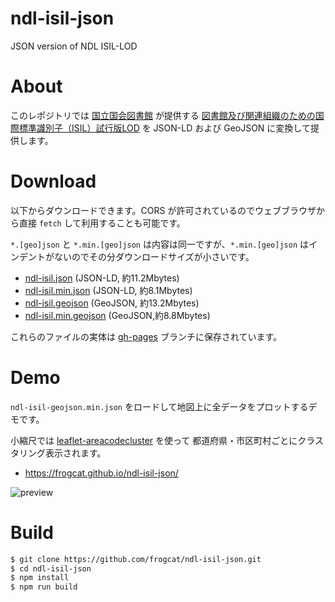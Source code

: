 # ndl-isil-json

JSON version of NDL ISIL-LOD

# About

このレポジトリでは [国立国会図書館](https://www.ndl.go.jp/) が提供する
[図書館及び関連組織のための国際標準識別子（ISIL）試行版LOD](https://www.ndl.go.jp/jp/dlib/standards/opendataset/#ISIL_trial) を
JSON-LD および GeoJSON に変換して提供します。

# Download

以下からダウンロードできます。CORS が許可されているのでウェブブラウザから直接 `fetch` して利用することも可能です。

`*.[geo]json` と `*.min.[geo]json` は内容は同一ですが、`*.min.[geo]json` はインデントがないのでその分ダウンロードサイズが小さいです。

- [ndl-isil.json](https://frogcat.github.io/ndl-isil-json/ndl-isil.json) (JSON-LD, 約11.2Mbytes)
- [ndl-isil.min.json](https://frogcat.github.io/ndl-isil-json/ndl-isil.min.json) (JSON-LD, 約8.1Mbytes)
- [ndl-isil.geojson](https://frogcat.github.io/ndl-isil-json/ndl-isil.geojson) (GeoJSON, 約13.2Mbytes)
- [ndl-isil.min.geojson](https://frogcat.github.io/ndl-isil-json/ndl-isil.min.geojson) (GeoJSON,約8.8Mbytes)

これらのファイルの実体は [gh-pages](https://github.com/frogcat/ndl-isil-json/tree/gh-pages) ブランチに保存されています。

# Demo

`ndl-isil-geojson.min.json` をロードして地図上に全データをプロットするデモです。

小縮尺では [leaflet-areacodecluster](https://github.com/frogcat/leaflet-areacodecluster) を使って
都道府県・市区町村ごとにクラスタリング表示されます。

- <https://frogcat.github.io/ndl-isil-json/>

![preview](https://repository-images.githubusercontent.com/276288699/375cc700-bbc5-11ea-92ce-871aeb4b7aa9)

# Build

```bash
$ git clone https://github.com/frogcat/ndl-isil-json.git
$ cd ndl-isil-json
$ npm install
$ npm run build
```
